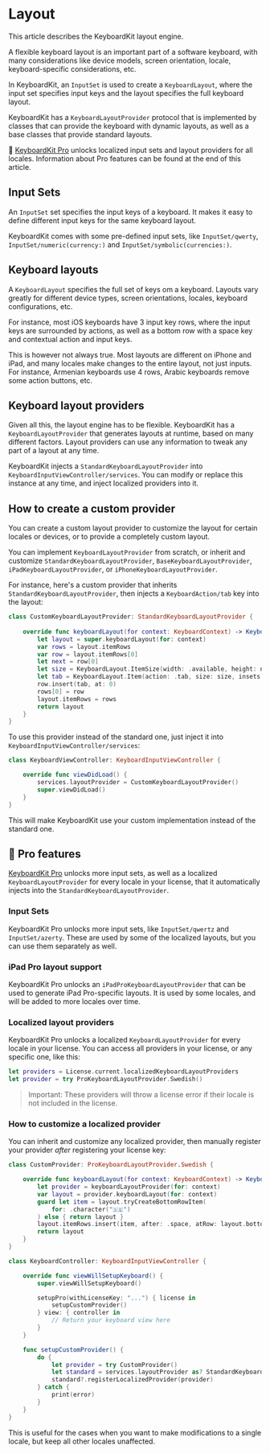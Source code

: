 # Layout

This article describes the KeyboardKit layout engine.

A flexible keyboard layout is an important part of a software keyboard, with many considerations like device models, screen orientation, locale, keyboard-specific considerations, etc.

In KeyboardKit, an ``InputSet`` is used to create a ``KeyboardLayout``, where the input set specifies input keys and the layout specifies the full keyboard layout.

KeyboardKit has a ``KeyboardLayoutProvider`` protocol that is implemented by classes that can provide the keyboard with dynamic layouts, as well as a base classes that provide standard layouts.   

👑 [KeyboardKit Pro][Pro] unlocks localized input sets and layout providers for all locales. Information about Pro features can be found at the end of this article.



## Input Sets

An ``InputSet`` set specifies the input keys of a keyboard. It makes it easy to define different input keys for the same keyboard layout.

KeyboardKit comes with some pre-defined input sets, like ``InputSet/qwerty``, ``InputSet/numeric(currency:)`` and ``InputSet/symbolic(currencies:)``.



## Keyboard layouts

A ``KeyboardLayout`` specifies the full set of keys om a keyboard. Layouts vary greatly for different device types, screen orientations, locales, keyboard configurations, etc.

For instance, most iOS keyboards have 3 input key rows, where the input keys are surrounded by actions, as well as a bottom row with a space key and contextual action and input keys.

This is however not always true. Most layouts are different on iPhone and iPad, and many locales make changes to the entire layout, not just inputs. For instance, Armenian keyboards use 4 rows, Arabic keyboards remove some action buttons, etc.



## Keyboard layout providers

Given all this, the layout engine has to be flexible. KeyboardKit has a ``KeyboardLayoutProvider`` that generates layouts at runtime, based on many different factors. Layout providers can use any information to tweak any part of a layout at any time.

KeyboardKit injects a ``StandardKeyboardLayoutProvider`` into ``KeyboardInputViewController/services``. You can modify or replace this instance at any time, and inject localized providers into it.



## How to create a custom provider

You can create a custom layout provider to customize the layout for certain locales or devices, or to provide a completely custom layout.

You can implement ``KeyboardLayoutProvider`` from scratch, or inherit and customize ``StandardKeyboardLayoutProvider``, ``BaseKeyboardLayoutProvider``, ``iPadKeyboardLayoutProvider``, or ``iPhoneKeyboardLayoutProvider``. 

For instance, here's a custom provider that inherits ``StandardKeyboardLayoutProvider``, then injects a ``KeyboardAction/tab`` key into the layout:

```swift
class CustomKeyboardLayoutProvider: StandardKeyboardLayoutProvider {
    
    override func keyboardLayout(for context: KeyboardContext) -> KeyboardLayout {
        let layout = super.keyboardLayout(for: context)
        var rows = layout.itemRows
        var row = layout.itemRows[0]
        let next = row[0]
        let size = KeyboardLayout.ItemSize(width: .available, height: next.size.height)
        let tab = KeyboardLayout.Item(action: .tab, size: size, insets: next.insets)
        row.insert(tab, at: 0)
        rows[0] = row
        layout.itemRows = rows
        return layout
    }
}
```

To use this provider instead of the standard one, just inject it into ``KeyboardInputViewController/services``:

```swift
class KeyboardViewController: KeyboardInputViewController {

    override func viewDidLoad() {
        services.layoutProvider = CustomKeyboardLayoutProvider()
        super.viewDidLoad()
    }
}
```

This will make KeyboardKit use your custom implementation instead of the standard one.



## 👑 Pro features

[KeyboardKit Pro][Pro] unlocks more input sets, as well as a localized ``KeyboardLayoutProvider`` for every locale in your license, that it automatically injects into the ``StandardKeyboardLayoutProvider``.


### Input Sets

KeyboardKit Pro unlocks more input sets, like ``InputSet/qwertz`` and ``InputSet/azerty``. These are used by some of the localized layouts, but you can use them separately as well.


### iPad Pro layout support

KeyboardKit Pro unlocks an ``iPadProKeyboardLayoutProvider`` that can be used to generate iPad Pro-specific layouts. It is used by some locales, and will be added to more locales over time. 


### Localized layout providers

KeyboardKit Pro unlocks a localized ``KeyboardLayoutProvider`` for every locale in your license. You can access all providers in your license, or any specific one, like this:

```swift
let providers = License.current.localizedKeyboardLayoutProviders
let provider = try ProKeyboardLayoutProvider.Swedish()
```

> Important: These providers will throw a license error if their locale is not included in the license.


### How to customize a localized provider

You can inherit and customize any localized provider, then manually register your provider *after* registering your license key:

```swift
class CustomProvider: ProKeyboardLayoutProvider.Swedish {

    override func keyboardLayout(for context: KeyboardContext) -> KeyboardLayout {
        let provider = keyboardLayoutProvider(for: context)
        var layout = provider.keyboardLayout(for: context)
        guard let item = layout.tryCreateBottomRowItem(
            for: .character("🇸🇪")
        ) else { return layout }
        layout.itemRows.insert(item, after: .space, atRow: layout.bottomRowIndex)
        return layout
    }
}

class KeyboardController: KeyboardInputViewController {

    override func viewWillSetupKeyboard() {
        super.viewWillSetupKeyboard()

        setupPro(withLicenseKey: "...") { license in
            setupCustomProvider()
        } view: { controller in
            // Return your keyboard view here
        }
    }

    func setupCustomProvider() {
        do {
            let provider = try CustomProvider()
            let standard = services.layoutProvider as? StandardKeyboardLayoutProvider
            standard?.registerLocalizedProvider(provider)
        } catch {
            print(error)
        }
    }
}
```

This is useful for the cases when you want to make modifications to a single locale, but keep all other locales unaffected.


[Pro]: https://github.com/KeyboardKit/KeyboardKitPro
